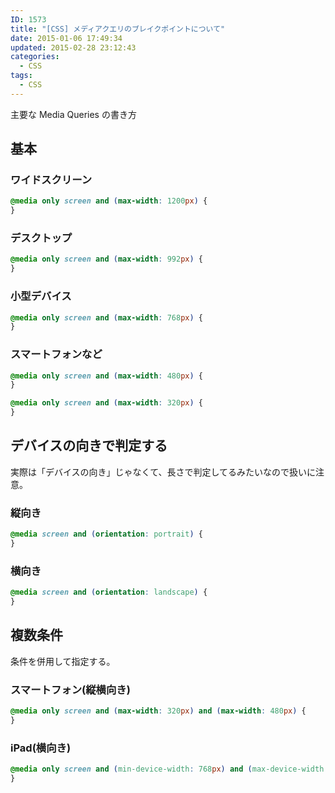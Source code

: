 ```yaml
---
ID: 1573
title: "[CSS] メディアクエリのブレイクポイントについて"
date: 2015-01-06 17:49:34
updated: 2015-02-28 23:12:43
categories:
  - CSS
tags:
  - CSS
---
```


主要な Media Queries の書き方

<!--more-->
<h2>基本</h2>
<h3>ワイドスクリーン</h3>

```css
@media only screen and (max-width: 1200px) {
}
```

<h3>デスクトップ</h3>

```css
@media only screen and (max-width: 992px) {
}
```

<h3>小型デバイス</h3>

```css
@media only screen and (max-width: 768px) {
}
```

<h3>スマートフォンなど</h3>

```css
@media only screen and (max-width: 480px) {
}
```

```css
@media only screen and (max-width: 320px) {
}
```

<h2>デバイスの向きで判定する</h2>
実際は「デバイスの向き」じゃなくて、長さで判定してるみたいなので扱いに注意。
<h3>縦向き</h3>

```css
@media screen and (orientation: portrait) {
}
```

<h3>横向き</h3>

```css
@media screen and (orientation: landscape) {
}
```

<h2>複数条件</h2>
条件を併用して指定する。
<h3>スマートフォン(縦横向き)</h3>

```css
@media only screen and (max-width: 320px) and (max-width: 480px) {
}
```

<h3>iPad(横向き)</h3>

```css
@media only screen and (min-device-width: 768px) and (max-device-width: 1024px) and (orientation: landscape) {
}
```

